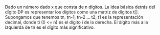 Dado un número dado x que consta de n dígitos. La idea básica detrás del dígito DP es representar los dígitos como una matriz de dígitos t[]. Supongamos que tenemos tn, tn-1, tn-2 ... t2, t1 es la representación decimal, donde ti (0 <= n) es el dígito i de la derecha. El dígito más a la izquierda de tn es el dígito más significativo.
